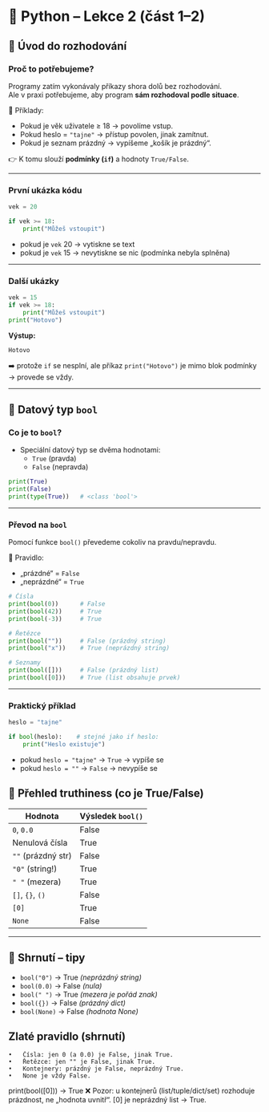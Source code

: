 # 🐍 Python – Lekce 2 (část 1–2)

## 🔹 Úvod do rozhodování

### Proč to potřebujeme?
Programy zatím vykonávaly příkazy shora dolů bez rozhodování.  
Ale v praxi potřebujeme, aby program **sám rozhodoval podle situace**.  

📌 Příklady:
- Pokud je věk uživatele ≥ 18 → povolíme vstup.  
- Pokud heslo = `"tajne"` → přístup povolen, jinak zamítnut.  
- Pokud je seznam prázdný → vypíšeme „košík je prázdný“.  

👉 K tomu slouží **podmínky (`if`)** a hodnoty `True/False`.

---

### První ukázka kódu
```python
vek = 20

if vek >= 18:
    print("Můžeš vstoupit")
```

- pokud je `vek` 20 → vytiskne se text  
- pokud je `vek` 15 → nevytiskne se nic (podmínka nebyla splněna)

---

### Další ukázky
```python
vek = 15
if vek >= 18:
    print("Můžeš vstoupit")
print("Hotovo")
```

**Výstup:**
```
Hotovo
```

➡️ protože `if` se nesplní, ale příkaz `print("Hotovo")` je mimo blok podmínky → provede se vždy.

---

## 🔹 Datový typ `bool`

### Co je to `bool`?
- Speciální datový typ se dvěma hodnotami:  
  - `True` (pravda)  
  - `False` (nepravda)

```python
print(True)
print(False)
print(type(True))   # <class 'bool'>
```

---

### Převod na `bool`

Pomocí funkce `bool()` převedeme cokoliv na pravdu/nepravdu.  

📌 Pravidlo:
- „prázdné“ = `False`  
- „neprázdné“ = `True`

```python
# Čísla
print(bool(0))      # False
print(bool(42))     # True
print(bool(-3))     # True

# Řetězce
print(bool(""))     # False (prázdný string)
print(bool("x"))    # True (neprázdný string)

# Seznamy
print(bool([]))     # False (prázdný list)
print(bool([0]))    # True (list obsahuje prvek)
```

---

### Praktický příklad
```python
heslo = "tajne"

if bool(heslo):    # stejné jako if heslo:
    print("Heslo existuje")
```

- pokud `heslo = "tajne"` → `True` → vypíše se  
- pokud `heslo = ""` → `False` → nevypíše se


## 🔹 Přehled truthiness (co je True/False)

| Hodnota            | Výsledek `bool()` |
|---------------------|-------------------|
| `0`, `0.0`         | False             |
| Nenulová čísla     | True              |
| `""` (prázdný str) | False             |
| `"0"` (string!)    | True              |
| `" "` (mezera)     | True              |
| `[]`, `{}`, `()`   | False             |
| `[0]`              | True              |
| `None`             | False             |

---

## 🔹 Shrnutí – tipy

- `bool("0")` → True *(neprázdný string)*  
- `bool(0.0)` → False *(nula)*  
- `bool(" ")` → True *(mezera je pořád znak)*  
- `bool({})` → False *(prázdný dict)*  
- `bool(None)` → False *(hodnota None)*  


## Zlaté pravidlo (shrnutí)
	•	Čísla: jen 0 (a 0.0) je False, jinak True.
	•	Řetězce: jen "" je False, jinak True.
	•	Kontejnery: prázdný je False, neprázdný True.
	•	None je vždy False.


print(bool([0])) → True ❌
Pozor: u kontejnerů (list/tuple/dict/set) rozhoduje prázdnost, ne „hodnota uvnitř“.
[0] je neprázdný list → True.